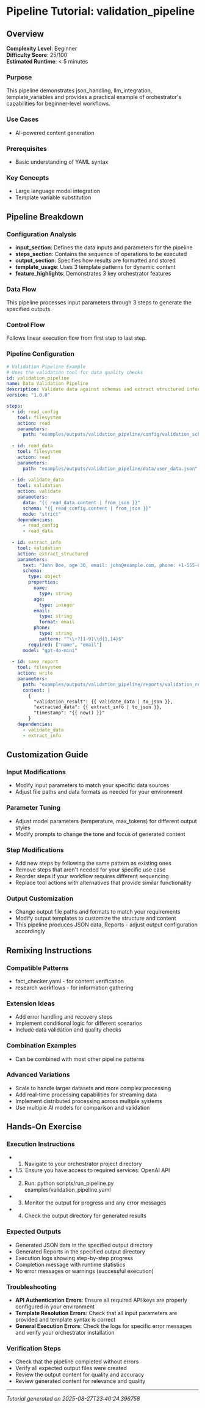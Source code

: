 # Pipeline Tutorial: validation_pipeline

## Overview

**Complexity Level**: Beginner  
**Difficulty Score**: 25/100  
**Estimated Runtime**: < 5 minutes  

### Purpose
This pipeline demonstrates json_handling, llm_integration, template_variables and provides a practical example of orchestrator's capabilities for beginner-level workflows.

### Use Cases
- AI-powered content generation

### Prerequisites
- Basic understanding of YAML syntax

### Key Concepts
- Large language model integration
- Template variable substitution

## Pipeline Breakdown

### Configuration Analysis
- **input_section**: Defines the data inputs and parameters for the pipeline
- **steps_section**: Contains the sequence of operations to be executed
- **output_section**: Specifies how results are formatted and stored
- **template_usage**: Uses 3 template patterns for dynamic content
- **feature_highlights**: Demonstrates 3 key orchestrator features

### Data Flow
This pipeline processes input parameters through 3 steps to generate the specified outputs.

### Control Flow
Follows linear execution flow from first step to last step.

### Pipeline Configuration
```yaml
# Validation Pipeline Example
# Uses the validation tool for data quality checks
id: validation_pipeline
name: Data Validation Pipeline
description: Validate data against schemas and extract structured information
version: "1.0.0"

steps:
  - id: read_config
    tool: filesystem
    action: read
    parameters:
      path: "examples/outputs/validation_pipeline/config/validation_schema.json"
    
  - id: read_data
    tool: filesystem
    action: read
    parameters:
      path: "examples/outputs/validation_pipeline/data/user_data.json"
    
  - id: validate_data
    tool: validation
    action: validate
    parameters:
      data: "{{ read_data.content | from_json }}"
      schema: "{{ read_config.content | from_json }}"
      mode: "strict"
    dependencies:
      - read_config
      - read_data
    
  - id: extract_info
    tool: validation
    action: extract_structured
    parameters:
      text: "John Doe, age 30, email: john@example.com, phone: +1-555-0123"
      schema:
        type: object
        properties:
          name:
            type: string
          age:
            type: integer
          email:
            type: string
            format: email
          phone:
            type: string
            pattern: "^\\+?[1-9]\\d{1,14}$"
        required: ["name", "email"]
      model: "gpt-4o-mini"
    
  - id: save_report
    tool: filesystem
    action: write
    parameters:
      path: "examples/outputs/validation_pipeline/reports/validation_report.json"
      content: |
        {
          "validation_result": {{ validate_data | to_json }},
          "extracted_data": {{ extract_info | to_json }},
          "timestamp": "{{ now() }}"
        }
    dependencies:
      - validate_data
      - extract_info
```

## Customization Guide

### Input Modifications
- Modify input parameters to match your specific data sources
- Adjust file paths and data formats as needed for your environment

### Parameter Tuning
- Adjust model parameters (temperature, max_tokens) for different output styles
- Modify prompts to change the tone and focus of generated content

### Step Modifications
- Add new steps by following the same pattern as existing ones
- Remove steps that aren't needed for your specific use case
- Reorder steps if your workflow requires different sequencing
- Replace tool actions with alternatives that provide similar functionality

### Output Customization
- Change output file paths and formats to match your requirements
- Modify output templates to customize the structure and content
- This pipeline produces JSON data, Reports - adjust output configuration accordingly

## Remixing Instructions

### Compatible Patterns
- fact_checker.yaml - for content verification
- research workflows - for information gathering

### Extension Ideas
- Add error handling and recovery steps
- Implement conditional logic for different scenarios
- Include data validation and quality checks

### Combination Examples
- Can be combined with most other pipeline patterns

### Advanced Variations
- Scale to handle larger datasets and more complex processing
- Add real-time processing capabilities for streaming data
- Implement distributed processing across multiple systems
- Use multiple AI models for comparison and validation

## Hands-On Exercise

### Execution Instructions
- 1. Navigate to your orchestrator project directory
- 1.5. Ensure you have access to required services: OpenAI API
- 2. Run: python scripts/run_pipeline.py examples/validation_pipeline.yaml
- 3. Monitor the output for progress and any error messages
- 4. Check the output directory for generated results

### Expected Outputs
- Generated JSON data in the specified output directory
- Generated Reports in the specified output directory
- Execution logs showing step-by-step progress
- Completion message with runtime statistics
- No error messages or warnings (successful execution)

### Troubleshooting
- **API Authentication Errors**: Ensure all required API keys are properly configured in your environment
- **Template Resolution Errors**: Check that all input parameters are provided and template syntax is correct
- **General Execution Errors**: Check the logs for specific error messages and verify your orchestrator installation

### Verification Steps
- Check that the pipeline completed without errors
- Verify all expected output files were created
- Review the output content for quality and accuracy
- Review generated content for relevance and quality

---

*Tutorial generated on 2025-08-27T23:40:24.396758*
